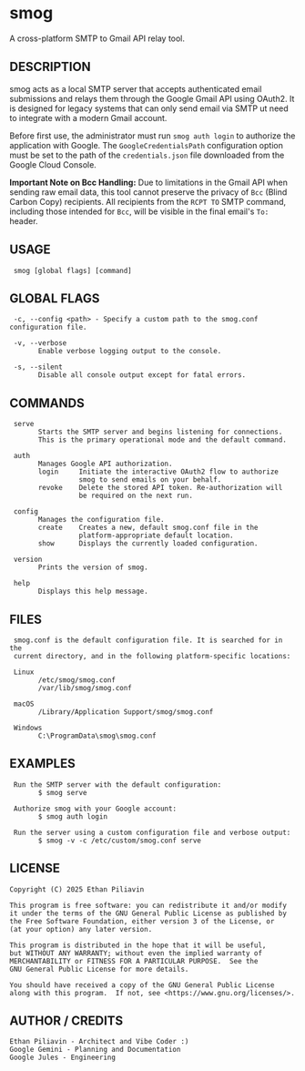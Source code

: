 # smog
A cross-platform SMTP to Gmail API relay tool.

## DESCRIPTION
smog acts as a local SMTP server that accepts authenticated email submissions and relays them through the Google Gmail API using OAuth2. It is designed for legacy systems that can only send email via SMTP  ut need to integrate with a modern Gmail account.

Before first use, the administrator must run `smog auth login` to authorize the application with Google. The `GoogleCredentialsPath` configuration option must be set to the path of the `credentials.json` file downloaded from the Google Cloud Console.

**Important Note on Bcc Handling:** Due to limitations in the Gmail API when sending raw email data, this tool cannot preserve the privacy of `Bcc` (Blind Carbon Copy) recipients. All recipients from the `RCPT TO` SMTP command, including those intended for `Bcc`, will be visible in the final email's `To:` header.

## USAGE
     smog [global flags] [command]

## GLOBAL FLAGS
     -c, --config <path> - Specify a custom path to the smog.conf configuration file.

     -v, --verbose
           Enable verbose logging output to the console.

     -s, --silent
           Disable all console output except for fatal errors.

## COMMANDS
     serve
           Starts the SMTP server and begins listening for connections.
           This is the primary operational mode and the default command.

     auth
           Manages Google API authorization.
           login     Initiate the interactive OAuth2 flow to authorize
                     smog to send emails on your behalf.
           revoke    Delete the stored API token. Re-authorization will
                     be required on the next run.

     config
           Manages the configuration file.
           create    Creates a new, default smog.conf file in the
                     platform-appropriate default location.
           show      Displays the currently loaded configuration.

     version
           Prints the version of smog.

     help
           Displays this help message.

## FILES
     smog.conf is the default configuration file. It is searched for in the
     current directory, and in the following platform-specific locations:

     Linux
           /etc/smog/smog.conf
           /var/lib/smog/smog.conf

     macOS
           /Library/Application Support/smog/smog.conf

     Windows
           C:\ProgramData\smog\smog.conf

## EXAMPLES
     Run the SMTP server with the default configuration:
           $ smog serve

     Authorize smog with your Google account:
           $ smog auth login

     Run the server using a custom configuration file and verbose output:
           $ smog -v -c /etc/custom/smog.conf serve

## LICENSE
    Copyright (C) 2025 Ethan Piliavin

    This program is free software: you can redistribute it and/or modify
    it under the terms of the GNU General Public License as published by
    the Free Software Foundation, either version 3 of the License, or
    (at your option) any later version.

    This program is distributed in the hope that it will be useful,
    but WITHOUT ANY WARRANTY; without even the implied warranty of
    MERCHANTABILITY or FITNESS FOR A PARTICULAR PURPOSE.  See the
    GNU General Public License for more details.

    You should have received a copy of the GNU General Public License
    along with this program.  If not, see <https://www.gnu.org/licenses/>.

## AUTHOR / CREDITS
    Ethan Piliavin - Architect and Vibe Coder :)
    Google Gemini - Planning and Documentation
    Google Jules - Engineering
    
